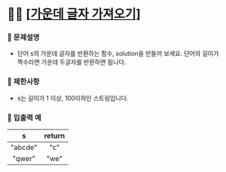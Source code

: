 # ✍🏻 <a href = "https://programmers.co.kr/learn/courses/30/lessons/12903" target=_blank >[가운데 글자 가져오기]</a>

### 📖 문제설명

- 단어 s의 가운데 글자를 반환하는 함수, solution을 만들어 보세요. 단어의 길이가 짝수라면 가운데 두글자를 반환하면 됩니다.

### 📖 제한사항

- s는 길이가 1 이상, 100이하인 스트링입니다.

### 📖 입출력 예

|    s    | return |
| :-----: | :----: |
| "abcde" |  "c"   |
| "qwer"  |  "we"  |
